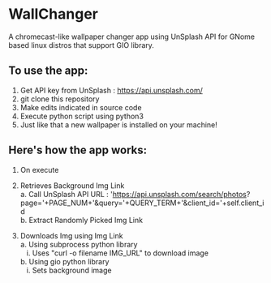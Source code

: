 # WallChanger
A chromecast-like wallpaper changer app using UnSplash API for GNome based linux distros that support GIO library.

## To use the app:
1. Get API key from UnSplash : https://api.unsplash.com/
2. git clone this repository
3. Make edits indicated in source code
4. Execute python script using python3 
5. Just like that a new wallpaper is installed on your machine!

## Here's how the app works:

1. On execute
  
2. Retrieves Background Img Link <br>
    a. Call UnSplash API URL : 'https://api.unsplash.com/search/photos?           page='+PAGE_NUM+'&query='+QUERY_TERM+'&client_id='+self.client_id <br>
    b. Extract Randomly Picked Img Link 

3. Downloads Img using Img Link <br>
    a. Using subprocess python library <br>
    &nbsp;&nbsp;&nbsp;i. Uses "curl -o filename IMG_URL" to download image <br>
    b. Using gio python library <br>
    &nbsp;&nbsp;&nbsp;i. Sets background image

